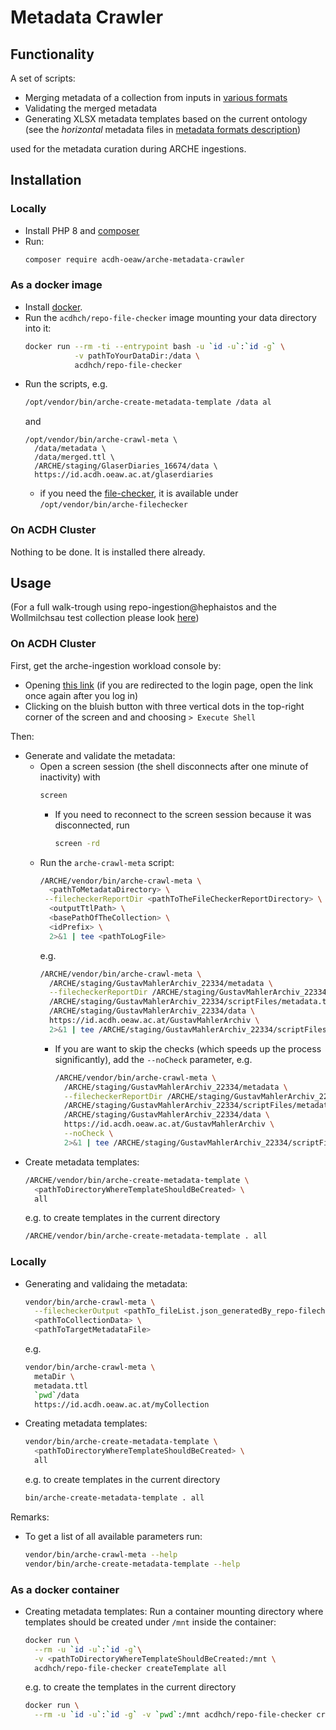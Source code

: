 ﻿# Metadata Crawler

## Functionality

A set of scripts:

* Merging metadata of a collection from inputs in [various formats](docs/metadata_formats.md)
* Validating the merged metadata
* Generating XLSX metadata templates based on the current ontology 
  (see the _horizontal_ metadata files in [metadata formats description](docs/metadata_formats.md#horizontal-metadata-file))

used for the metadata curation during ARCHE ingestions. 

## Installation

### Locally

* Install PHP 8 and [composer](https://getcomposer.org/)
* Run:
  ```bash
  composer require acdh-oeaw/arche-metadata-crawler
  ```

### As a docker image

* Install [docker](https://www.docker.com/).
* Run the `acdhch/repo-file-checker` image mounting your data directory into it:
  ```bash
  docker run --rm -ti --entrypoint bash -u `id -u`:`id -g` \
             -v pathToYourDataDir:/data \
             acdhch/repo-file-checker
  ```
* Run the scripts, e.g.
  ```bash
  /opt/vendor/bin/arche-create-metadata-template /data al
  ```
  and
  ```
  /opt/vendor/bin/arche-crawl-meta \
    /data/metadata \
    /data/merged.ttl \
    /ARCHE/staging/GlaserDiaries_16674/data \
    https://id.acdh.oeaw.ac.at/glaserdiaries
  ```
  * if you need the [file-checker](https://github.com/acdh-oeaw/repo-file-checker),
    it is available under `/opt/vendor/bin/arche-filechecker`

### On ACDH Cluster

Nothing to be done. It is installed there already.

## Usage

(For a full walk-trough using repo-ingestion@hephaistos and the Wollmilchsau test collection
please look [here](docs/walktrough.md))

### On ACDH Cluster

First, get the arche-ingestion workload console by:

* Opening [this link](https://rancher.acdh-dev.oeaw.ac.at/dashboard/c/c-m-6hwgqq2g/explorer/apps.deployment/arche-ingestion/arche-ingestion)
  (if you are redirected to the login page, open the link once again after you log in)
* Clicking on the bluish button with three vertical dots in the top-right corner of the screen and and choosing `> Execute Shell`

Then:

* Generate and validate the metadata:
  * Open a screen session (the shell disconnects after one minute of inactivity) with
    ```bash
    screen
    ```
    * If you need to reconnect to the screen session because it was disconnected, run
      ```bash
      screen -rd
      ```
  * Run the `arche-crawl-meta` script:
    ```bash
    /ARCHE/vendor/bin/arche-crawl-meta \
      <pathToMetadataDirectory> \
     --filecheckerReportDir <pathToTheFileCheckerReportDirectory> \
      <outputTtlPath> \
      <basePathOfTheCollection> \
      <idPrefix> \
      2>&1 | tee <pathToLogFile>
    ```
    e.g.
    ```bash
    /ARCHE/vendor/bin/arche-crawl-meta \
      /ARCHE/staging/GustavMahlerArchiv_22334/metadata \
      --filecheckerReportDir /ARCHE/staging/GustavMahlerArchiv_22334/checkReports/2024_04_08_09_19_24 \
      /ARCHE/staging/GustavMahlerArchiv_22334/scriptFiles/metadata.ttl \
      /ARCHE/staging/GustavMahlerArchiv_22334/data \
      https://id.acdh.oeaw.ac.at/GustavMahlerArchiv \
      2>&1 | tee /ARCHE/staging/GustavMahlerArchiv_22334/scriptFiles/metadata.log
    ```
    * If you are want to skip the checks (which speeds up the process significantly), add the `--noCheck` parameter, e.g.
      ```bash
      /ARCHE/vendor/bin/arche-crawl-meta \
        /ARCHE/staging/GustavMahlerArchiv_22334/metadata \
        --filecheckerReportDir /ARCHE/staging/GustavMahlerArchiv_22334/checkReports/2024_04_08_09_19_24 \
        /ARCHE/staging/GustavMahlerArchiv_22334/scriptFiles/metadata.ttl \
        /ARCHE/staging/GustavMahlerArchiv_22334/data \
        https://id.acdh.oeaw.ac.at/GustavMahlerArchiv \
        --noCheck \
        2>&1 | tee /ARCHE/staging/GustavMahlerArchiv_22334/scriptFiles/metadata.log

      ```
* Create metadata templates:
  ```bash
  /ARCHE/vendor/bin/arche-create-metadata-template \
    <pathToDirectoryWhereTemplateShouldBeCreated> \
    all
  ```
  e.g. to create templates in the current directory
  ```bash
  /ARCHE/vendor/bin/arche-create-metadata-template . all
  ```

### Locally

* Generating and validaing the metadata:
  ```bash
  vendor/bin/arche-crawl-meta \
    --filecheckerOutput <pathTo_fileList.json_generatedBy_repo-filechecker> \
    <pathToCollectionData> \
    <pathToTargetMetadataFile>
  ```
  e.g.
  ```bash
  vendor/bin/arche-crawl-meta \
    metaDir \
    metadata.ttl
    `pwd`/data
    https://id.acdh.oeaw.ac.at/myCollection
  ```
* Creating metadata templates:
  ```bash
  vendor/bin/arche-create-metadata-template \
    <pathToDirectoryWhereTemplateShouldBeCreated> \
    all
  ```
  e.g. to create templates in the current directory
  ```bash
  bin/arche-create-metadata-template . all
  ```

Remarks:

* To get a list of all available parameters run:
  ```bash
  vendor/bin/arche-crawl-meta --help
  vendor/bin/arche-create-metadata-template --help
  ```

### As a docker container

* Creating metadata templates:
  Run a container mounting directory where templates should be created under `/mnt` inside the container:
  ```bash
  docker run \
    --rm -u `id -u`:`id -g`\
    -v <pathToDirectoryWhereTemplateShouldBeCreated:/mnt \
    acdhch/repo-file-checker createTemplate all
  ```
  e.g. to create the templates in the current directory
  ```bash
  docker run \
    --rm -u `id -u`:`id -g` -v `pwd`:/mnt acdhch/repo-file-checker createTemplate all
  ```
